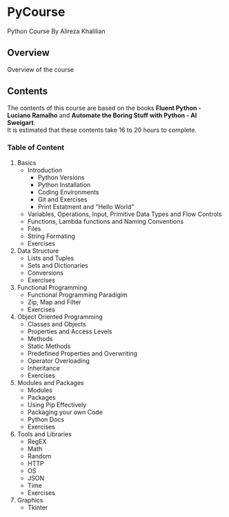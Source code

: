 # PyCourse
Python Course By Alireza Khalilian
## Overview
Overview of the course
## Contents
The contents of this course are based on the books __Fluent Python - Luciano Ramalho__ and __Automate the Boring Stuff with Python - Al Sweigart__.  
It is estimated that these contents take 16 to 20 hours to complete. 
### Table of Content
1. Basics
    - Introduction
      - Python Versions
      - Python Installation
      - Coding Environments
      - Git and Exercises
      - Print Estatment and "Hello World"
    - Variables, Operations, Input, Primitive Data Types and Flow Controls
    - Functions, Lambda functions and Naming Conventions
    - Files
    - String Formating
    - Exercises
2. Data Structure
    - Lists and Tuples
    - Sets and Dictionaries
    - Conversions
    - Exercises
3. Functional Programming
    - Functional Programming Paradigim
    - Zip, Map and Filter
    - Exercises
4. Object Oriented Programming
    - Classes and Objects
    - Properties and Access Levels
    - Methods
    - Static Methods
    - Predefined Properties and Overwriting
    - Operator Overloading
    - Inheritance
    - Exercises
6. Modules and Packages
    - Modules
    - Packages
    - Using Pip Effectively
    - Packaging your own Code
    - Python Docs
    - Exercises
8. Tools and Libraries
    - RegEX
    - Math
    - Random
    - HTTP
    - OS
    - JSON
    - Time
    - Exercises
9. Graphics
    - Tkinter
